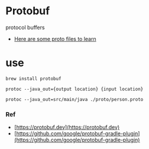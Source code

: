 # Protobuf

protocol buffers

- [Here are some proto files to learn](#)

# use

```shell
brew install protobuf
```

```shell
protoc --java_out={output location} {input location}

protoc --java_out=src/main/java ./proto/person.proto
```


### Ref

- [https://protobuf.dev](https://protobuf.dev)
- [https://github.com/google/protobuf-gradle-plugin](https://github.com/google/protobuf-gradle-plugin)
